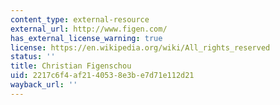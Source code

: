 ```yaml
---
content_type: external-resource
external_url: http://www.figen.com/
has_external_license_warning: true
license: https://en.wikipedia.org/wiki/All_rights_reserved
status: ''
title: Christian Figenschou
uid: 2217c6f4-af21-4053-8e3b-e7d71e112d21
wayback_url: ''
---
```

